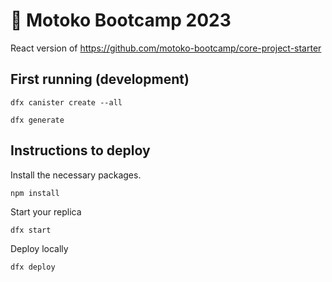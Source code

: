 # 👻 Motoko Bootcamp 2023 

React version of https://github.com/motoko-bootcamp/core-project-starter

## First running (development)
```
dfx canister create --all
```
```
dfx generate
```

## Instructions to deploy
Install the necessary packages.
```
npm install
```
Start your replica
```
dfx start
```
Deploy locally 
```
dfx deploy
```
